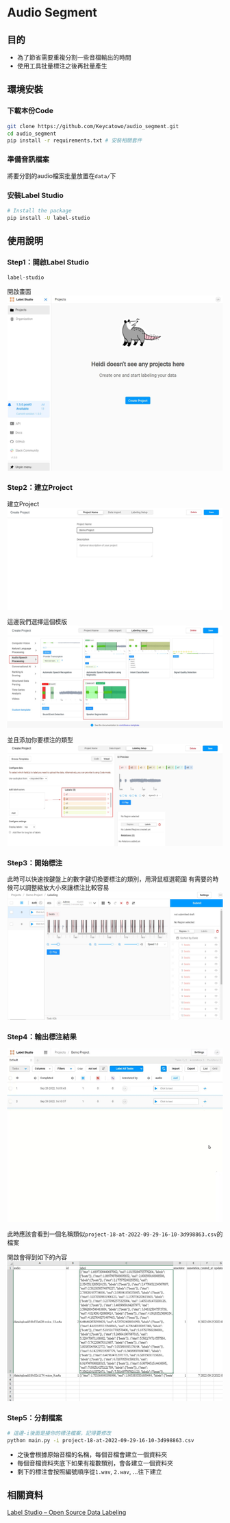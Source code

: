 # Audio Segment

## 目的
+ 為了節省需要重複分割一些音檔輸出的時間
+ 使用工具批量標注之後再批量產生


## 環境安裝

### 下載本份Code
```sh
git clone https://github.com/Keycatowo/audio_segment.git
cd audio_segment
pip install -r requirements.txt # 安裝相關套件
```

### 準備音訊檔案
將要分割的audio檔案批量放置在`data/`下

### 安裝Label Studio
```sh
# Install the package
pip install -U label-studio
```




## 使用說明

### Step1：開啟Label Studio
```sh
label-studio
```
開啟畫面![](/img/%E9%96%8B%E5%A7%8B%E7%95%AB%E9%9D%A2.jpg)

### Step2：建立Project

建立Project ![](/img/%E5%BB%BA%E7%AB%8BProject.jpg)

這邊我們選擇這個模版
![](/img/%E9%81%B8%E6%93%87%E6%A8%A1%E7%89%88.jpg)

並且添加你要標注的類型
![](/img/%E6%B7%BB%E5%8A%A0Label.jpg)

### Step3：開始標注
此時可以快速按鍵盤上的數字鍵切換要標注的類別，用滑鼠框選範圍
有需要的時候可以調整縮放大小來讓標注比較容易
![](/img/%E6%A8%99%E6%B3%A8%E5%AE%8C%E6%88%90.jpg)

### Step4：輸出標注結果
![](/img/%E8%BC%B8%E5%87%BA%E6%A8%99%E6%B3%A8.gif)

此時應該會看到一個名稱類似`project-18-at-2022-09-29-16-10-3d998863.csv`的檔案

開啟會得到如下的內容
![](/img/%E6%A8%99%E6%B3%A8%E6%AA%94%E6%A1%88%E5%85%A7%E5%AE%B9.jpg)

### Step5：分割檔案
```sh
# 這邊-i後面是接你的標注檔案，記得要修改
python main.py -i project-18-at-2022-09-29-16-10-3d998863.csv
```

+ 之後會根據原始音檔的名稱，每個音檔會建立一個資料夾
+ 每個音檔資料夾底下如果有複數類別，會各建立一個資料夾
+ 剩下的標注會按照編號順序從`1.wav`, `2.wav`, ...往下建立



## 相關資料
[Label Studio – Open Source Data Labeling](https://labelstud.io/)